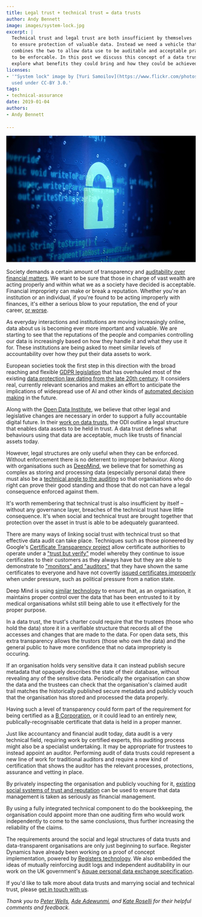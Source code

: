 ```yaml
---
title: Legal trust + technical trust = data trusts
author: Andy Bennett
image: images/system-lock.jpg
excerpt: |
  Technical trust and legal trust are both insufficient by themselves
  to ensure protection of valuable data. Instead we need a vehicle that
  combines the two to allow data use to be auditable and acceptable practice
  to be enforcable. In this post we discuss this concept of a data trust,
  explore what benefits they could bring and how they could be achieved.
licenses:
- '"System lock" image by [Yuri Samoilov](https://www.flickr.com/photos/yusamoilov/)
  used under CC-BY 3.0.'
tags:
- technical-assurance
date: 2019-01-04
authors:
- Andy Bennett

---
```

![System lock](/images/system-lock.jpg)

Society demands a certain amount of transparency and [auditability over
financial matters](https://www.gov.uk/guidance/audit-accounting-and-reporting-guidance-for-uk-companies#company-reporting).
We want to be sure that those in charge of
vast wealth are acting properly and within what we as a society have
decided is acceptable. Financial impropriety can make or break a
reputation. Whether you're an institution or an individual,
if you're found to be acting improperly with finances, it's either a
serious blow to your reputation, the end of your career,
[or worse](https://www.bbc.co.uk/news/uk-20338042).

As everyday interactions and institutions are moving increasingly online,
data about us is becoming ever more important and valuable. We are starting
to see that the reputations of the people and companies controlling our data
is increasingly based on how they handle it and what they use it for. These
institutions are being asked to meet similar levels of accountability over
how they put their data assets to work.

European societies took the first step in this direction
with the broad reaching and flexible [GDPR legislation](https://ec.europa.eu/commission/priorities/justice-and-fundamental-rights/data-protection/2018-reform-eu-data-protection-rules_en)
that has overhauled most of the existing
[data protection law dating from the late 20th century](https://www.legislation.gov.uk/ukpga/1998/29/contents).
It considers real, currently relevant scenarios and makes an effort to
anticipate the implications of widespread use of AI and other kinds of
[automated decision making](https://gdpr-info.eu/art-4-gdpr/) in the future.

Along with the [Open Data Institute](https://theodi.org/), we believe
that other legal and legislative changes are necessary in order to
support a fully accountable digital future. In their [work on
data trusts](https://theodi.org/article/defining-a-data-trust/),
the ODI outline a legal structure that enables data assets to be
held in trust. A data trust defines what behaviours using that data
are acceptable, much like trusts of financial assets today.

However, legal structures are only useful when they can be enforced.
Without enforcement there is no deterrent to improper behaviour.
Along with organisations such as [DeepMind](https://deepmind.com),
we believe that for something as complex as storing and processing data (especially personal data) there must also be a
[technical angle to the auditing](https://deepmind.com/blog/trust-confidence-verifiable-data-audit/)
so that organisations who do right can prove their good standing and
those that do not can have a legal consequence enforced against them.

It's worth remembering that technical trust is also insufficient by itself
– without any governance layer, breaches of the technical trust have
little consequence. It's when social and technical trust are brought together
that protection over the asset in trust is able to be adequately guaranteed.

There are many ways of linking social trust with technical trust so that
effective data audit can take place. Techniques such as those pioneered
by Google's [Certificate Transparency project](https://www.certificate-transparency.org/)
allow certificate authorities to operate under a ["trust but verify"](https://www.certificate-transparency.org/benefits#TOC-Better-Industry-Conformance-and-Oversight)
model whereby they continue to issue certificates to
their customers as they always have but they are able to demonstrate to
["monitors" and "auditors"](http://www.certificate-transparency.org/how-ct-works#TOC-Basic-Monitor-and-Auditor-Operations)
that they have shown the same certificates to
everyone and have not covertly [issued certificates improperly](https://www.computerworld.com/article/2510677/security0/hackers-acquire-google-certificate--could-hijack-gmail-accounts.html) when under
pressure, such as political pressure from a nation state.

Deep Mind is using
[similar technology](https://deepmind.com/blog/working-nhs-build-lifesaving-technology/)
to ensure that, as an organisation, it maintains proper control
over the data that has been entrusted to it by medical organisations
whilst still being able to use it effectively for the proper purpose.

In a data trust, the trust's charter could require that the trustees (those
who hold the data) store it in a verifiable structure that records all of
the accesses and changes that are made to the data. For open data sets, this extra
transparency allows the trustors (those who own the data) and the general
public to have more confidence that no data impropriety is occuring.

If an organisation holds very sensitive data it can instead publish
secure metadata that opaquely describes the state of their database,
without revealing any of the sensitive data. Periodically the organisation
can show the data and the trustees can check that the organisation's claimed
audit trail matches the historically published secure metadata and publicly
vouch that the organisation has stored and processed the data properly.

Having such a level of transparency could form part of the requirement
for being certified as a [B Corporation](https://bcorporation.net/), or
it could lead to an entirely new, publically-recognisable certificate
that data is held in a proper manner.

Just like accountancy and financial audit today, data audit is a very technical field,
requiring work by certified experts, this auditing process might also be
a specialist undertaking. It may be appropriate for trustees to instead
appoint an auditor. Performing audit of data trusts could represent a
new line of work for traditional auditors and require a new kind of
certification that shows the auditor has the relevant processes,
protections, assurance and vetting in place.

By privately inspecting the organisation and publicly vouching for it,
[existing social systems of trust and reputation](https://www.ajc.com/news/state--regional/auditor-walks-away-from-mimedx-pointing-big-trouble/1iGOo6t3V22dQCbClOMnLJ/)
can be used to ensure that data management is taken as
seriously as financial management.

By using a fully integrated technical component to do the bookkeeping, the
organisation could appoint more than one auditing firm who would work
independently to come to the same conclusions, thus further increasing
the reliability of the claims.

The requirements around the social and legal structures of data trusts
and data-transparent organisations are only just beginning to surface.
Register Dynamics have already been working on a proof of concept
implementation, powered by [Registers technology](https://registers.app).
We also embedded the ideas of mutually reinforcing audit logs and
independent auditability in our work on the UK government's
[Aquae personal data exchange specification](https://docs.google.com/document/d/1bYxzS5Tmh8cn6WqfERr720JRu7Jax5jLDaiDi82c5Jc/edit).

If you'd like to talk more about data trusts and marrying social and
technical trust, please [get in touch with us](mailto:hello@register-dynamics.co.uk).

*Thank you to [Peter Wells](https://theodi.org/person/peter-wells/),
[Ade Adewunmi](https://twitter.com/Adewunmi), and
[Kate Roselli](https://www.katertalks.com/)
for their helpful comments and feedback.*